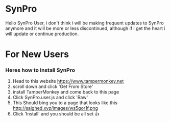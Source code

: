 # SynPro
Hello SynPro User, i don't think i will be making frequent updates to SynPro anymore and it will be more or less discontinued, although if i get the heart i will update or continue production.

# For New Users
### Heres how to install SynPro
  1. Head to this website https://www.tampermonkey.net
  2. scroll down and click 'Get From Store'
  3. install TamperMonkey and come back to this page
  4. Click SynPro.user.js and click 'Raw'
  5. This Should bing you to a page that looks like this http://saighed.xyz/images/ws5gor1f.png
  6. Click 'Install' and you should be all set 👍
